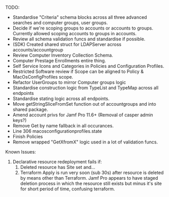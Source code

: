 TODO:

- Standardise "Criteria" schema blocks across all three advanced searches and computer groups, user groups.
- Decide if we're scoping groups to accounts or accounts to groups. Currently allowed scoping accounts to groups in accounts.
- Review all schema validation funcs and standardise if possible. 
- (SDK) Created shared struct for LDAPServer across accounts/accountgroup
- Review Computer Inventory Collection Schema.
- Computer Prestage Enrollments entire thing.
- Self Service Icons and Categories in Policies and Configuration Profiles.
- Restricted Software review if Scope can be aligned to Policy & MacOsConfigProfiles scope.
- Refactor UserGroups to mirror Computer groups logic
- Standardise construction logic from TypeList and TypeMap across all endpoints
- Standardise stating logic across all endpoints.
- Move getStringSliceFromSet function out of accountgroups and into shared package.
- Amend account privs for Jamf Pro 11.6+ (Removal of casper admin keys?)
- Remove Get by name fallback in all occurances.
- Line 306 macosconfigurationprofiles.state
- Finish Policies
- Remove wrapped "GetXfromX" logic used in a lot of validation funcs.

Known Issues:
1. Declarative resource redeployment fails if: 
    1. Deleted resource has Site set and...
    2. Terraform Apply is run very soon (sub 30s) after resource is deleted by means other than Terraform. Jamf Pro appears to have staged deletion process in which the resource still exists but minus it's site for short period of time, confusing terraform.